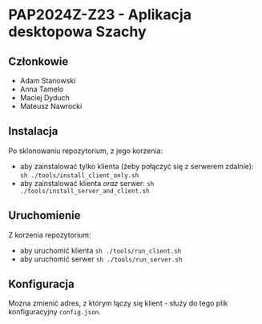 # PAP2024Z-Z23 - Aplikacja desktopowa Szachy
## Członkowie
- Adam Stanowski
- Anna Tamelo
- Maciej Dyduch
- Mateusz Nawrocki

## Instalacja
Po sklonowaniu repozytorium, z jego korzenia:
- aby zainstalować tylko klienta (żeby połączyć się z serwerem zdalnie): `sh ./tools/install_client_only.sh` 
- aby zainstalować klienta *oraz* serwer: `sh ./tools/install_server_and_client.sh`

## Uruchomienie
Z korzenia repozytorium: 
- aby uruchomić klienta `sh ./tools/run_client.sh`
- aby uruchomić serwer `sh ./tools/run_server.sh`

## Konfiguracja
Można zmienić adres, z którym łączy się klient -  służy do tego plik konfiguracyjny `config.json`.

